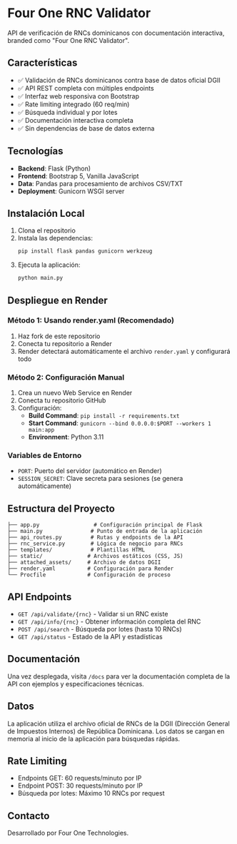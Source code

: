 # Four One RNC Validator

API de verificación de RNCs dominicanos con documentación interactiva, branded como "Four One RNC Validator".

## Características

- ✅ Validación de RNCs dominicanos contra base de datos oficial DGII
- ✅ API REST completa con múltiples endpoints
- ✅ Interfaz web responsiva con Bootstrap
- ✅ Rate limiting integrado (60 req/min)
- ✅ Búsqueda individual y por lotes
- ✅ Documentación interactiva completa
- ✅ Sin dependencias de base de datos externa

## Tecnologías

- **Backend**: Flask (Python)
- **Frontend**: Bootstrap 5, Vanilla JavaScript
- **Data**: Pandas para procesamiento de archivos CSV/TXT
- **Deployment**: Gunicorn WSGI server

## Instalación Local

1. Clona el repositorio
2. Instala las dependencias:
   ```bash
   pip install flask pandas gunicorn werkzeug
   ```
3. Ejecuta la aplicación:
   ```bash
   python main.py
   ```

## Despliegue en Render

### Método 1: Usando render.yaml (Recomendado)

1. Haz fork de este repositorio
2. Conecta tu repositorio a Render
3. Render detectará automáticamente el archivo `render.yaml` y configurará todo

### Método 2: Configuración Manual

1. Crea un nuevo Web Service en Render
2. Conecta tu repositorio GitHub
3. Configuración:
   - **Build Command**: `pip install -r requirements.txt`
   - **Start Command**: `gunicorn --bind 0.0.0.0:$PORT --workers 1 main:app`
   - **Environment**: Python 3.11

### Variables de Entorno

- `PORT`: Puerto del servidor (automático en Render)
- `SESSION_SECRET`: Clave secreta para sesiones (se genera automáticamente)

## Estructura del Proyecto

```
├── app.py                 # Configuración principal de Flask
├── main.py               # Punto de entrada de la aplicación
├── api_routes.py         # Rutas y endpoints de la API
├── rnc_service.py        # Lógica de negocio para RNCs
├── templates/            # Plantillas HTML
├── static/              # Archivos estáticos (CSS, JS)
├── attached_assets/     # Archivo de datos DGII
├── render.yaml          # Configuración para Render
└── Procfile             # Configuración de proceso
```

## API Endpoints

- `GET /api/validate/{rnc}` - Validar si un RNC existe
- `GET /api/info/{rnc}` - Obtener información completa del RNC
- `POST /api/search` - Búsqueda por lotes (hasta 10 RNCs)
- `GET /api/status` - Estado de la API y estadísticas

## Documentación

Una vez desplegada, visita `/docs` para ver la documentación completa de la API con ejemplos y especificaciones técnicas.

## Datos

La aplicación utiliza el archivo oficial de RNCs de la DGII (Dirección General de Impuestos Internos) de República Dominicana. Los datos se cargan en memoria al inicio de la aplicación para búsquedas rápidas.

## Rate Limiting

- Endpoints GET: 60 requests/minuto por IP
- Endpoint POST: 30 requests/minuto por IP
- Búsqueda por lotes: Máximo 10 RNCs por request

## Contacto

Desarrollado por Four One Technologies.